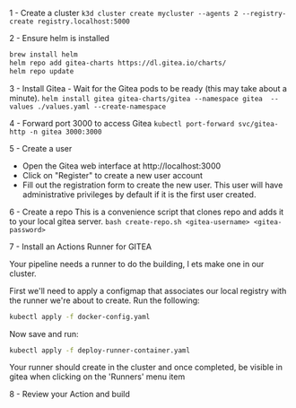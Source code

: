 1 - Create a cluster
`k3d cluster create mycluster --agents 2 --registry-create registry.localhost:5000`

2 - Ensure helm is installed
```bash
brew install helm
helm repo add gitea-charts https://dl.gitea.io/charts/
helm repo update
```

3 - Install Gitea - Wait for the Gitea pods to be ready (this may take about a minute).
`helm install gitea gitea-charts/gitea --namespace gitea  --values ./values.yaml --create-namespace`

4 - Forward port 3000 to access Gitea
`kubectl port-forward svc/gitea-http -n gitea 3000:3000`

5 - Create a user
* Open the Gitea web interface at http://localhost:3000
* Click on "Register" to create a new user account
* Fill out the registration form to create the new user. This user will have administrative privileges by default if it is the first user created.

6 - Create a repo
This is a convenience script that clones repo and adds it to your
local gitea server.
`bash create-repo.sh <gitea-username> <gitea-password>`

7 - Install an Actions Runner for GITEA

Your pipeline needs a runner to do the building, l  ets make one in our cluster.

First we'll need to apply a configmap that associates our local registry with the runner we're about to create. Run the following:

``` bash
kubectl apply -f docker-config.yaml
```
Now save and run:

``` bash
kubectl apply -f deploy-runner-container.yaml
```

Your runner should create in the cluster and once completed, be visible in gitea when clicking on the 'Runners' menu item


8 - Review your Action and build